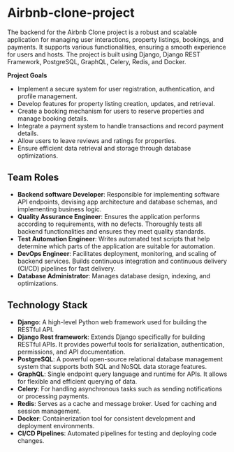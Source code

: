 # Airbnb-clone-project
The backend for the Airbnb Clone project is a robust and scalable application for managing user interactions, property listings, bookings, and payments. It supports various functionalities, ensuring a smooth experience for users and hosts. The project is built using Django, Django REST Framework, PostgreSQL, GraphQL, Celery, Redis, and Docker.

**Project Goals**
- Implement a secure system for user registration, authentication, and profile management.
- Develop features for property listing creation, updates, and retrieval.
- Create a booking mechanism for users to reserve properties and manage booking details.
- Integrate a payment system to handle transactions and record payment details.
- Allow users to leave reviews and ratings for properties.
- Ensure efficient data retrieval and storage through database optimizations.

## Team Roles
- **Backend software Developer**: Responsible for implementing software API endpoints, devising app architecture and database schemas, and implementing business logic.
- **Quality Assurance Engineer**: Ensures the application performs according to requirements, with no defects. Thoroughly tests all backend functionalities and ensures they meet quality standards.
- **Test Automation Engineer**: Writes automated test scripts that help determine which parts of the application are suitable for automation.
- **DevOps Engineer**: Facilitates deployment, monitoring, and scaling of backend services. Builds continuous integration and continuous delivery (CI/CD) pipelines for fast delivery.
- **Database Administrator**: Manages database design, indexing, and optimizations.

## Technology Stack
- **Django**: A high-level Python web framework used for building the RESTful API.
- **Django Rest framework**: Extends Django specifically for building RESTful APIs. It provides powerful tools for serialization, authentication, permissions, and API documentation. 
- **PostgreSQL**: A powerful open-source relational database management system that supports both SQL and NoSQL data storage features.
- **GraphQL**: Single endpoint query language and runtime for APIs. It allows for flexible and efficient querying of data.
- **Celery**: For handling asynchronous tasks such as sending notifications or processing payments.
- **Redis**: Serves as a cache and message broker. Used for caching and session management.
- **Docker**: Containerization tool for consistent development and deployment environments.
- **CI/CD Pipelines**: Automated pipelines for testing and deploying code changes.
